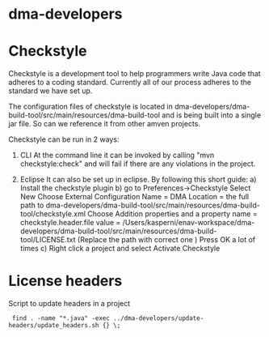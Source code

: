 dma-developers
==============


Checkstyle
===============================
Checkstyle is a development tool to help programmers write Java code that adheres to a coding standard.
Currently all of our process adheres to the standard we have set up.

The configuration files of checkstyle is located in 
dma-developers/dma-build-tool/src/main/resources/dma-build-tool
and is being built into a single jar file. So can we reference it
from other amven projects.

Checkstyle can be run in 2 ways:

1) CLI
At the command line it can be invoked by calling "mvn checkstyle:check" and will fail if
there are any violations in the project.

2) Eclipse
It can also be set up in eclipse. By following this short guide:
a) Install the checkstyle plugin
b) go to Preferences->Checkstyle
   Select New 
   Choose External Configuration
   Name = DMA
   Location = the full path to dma-developers/dma-build-tool/src/main/resources/dma-build-tool/checkstyle.xml
   Choose Addition properties and a property
     name = checkstyle.header.file
     value = /Users/kasperni/enav-workspace/dma-developers/dma-build-tool/src/main/resources/dma-build-tool/LICENSE.txt
   (Replace the path with correct one )
   Press OK a lot of times
c) Right click a project and select Activate Checkstyle

License headers
========================

Script to update headers in a project

     find . -name "*.java" -exec ../dma-developers/update-headers/update_headers.sh {} \; 
